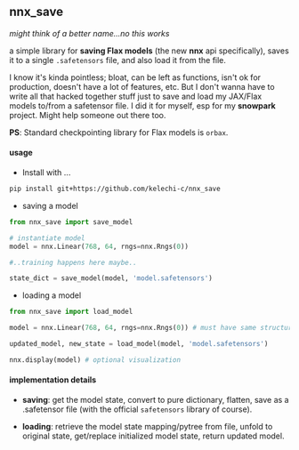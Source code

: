 ## nnx_save
_might think of a better name...no this works_

a simple library for **saving Flax models** (the new **nnx** api specifically), saves it to a single `.safetensors` file, and also load it from the file.

I know it's kinda pointless; bloat, can be left as functions, isn't ok for production, doesn't have a lot of features, etc.
But I don't wanna have to write all that hacked together stuff just to save and load my JAX/Flax models to/from a safetensor file. I did it for myself, esp for my **snowpark** project. Might help someone out there too.

**PS**: Standard checkpointing library for Flax models is `orbax`. 

#### usage
- Install with ...
```bash
pip install git+https://github.com/kelechi-c/nnx_save
```
- saving a model
```python
from nnx_save import save_model

# instantiate model
model = nnx.Linear(768, 64, rngs=nnx.Rngs(0)) 

#..training happens here maybe..

state_dict = save_model(model, 'model.safetensors')
```

- loading a model
```python
from nnx_save import load_model

model = nnx.Linear(768, 64, rngs=nnx.Rngs(0)) # must have same structure/attributes as the intially saved one

updated_model, new_state = load_model(model, 'model.safetensors')

nnx.display(model) # optional visualization
```
#### implementation details
- **saving**: get the model state, convert to pure dictionary, flatten, save as a .safetensor file (with the official `safetensors` library of course).

- **loading**: retrieve the model state mapping/pytree from file, unfold to original state, get/replace initialized model state, return updated model.